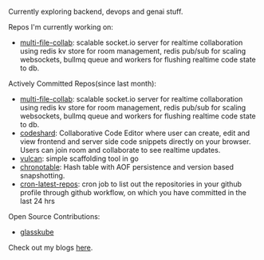 
Currently exploring backend, devops and genai stuff.

Repos I'm currently working on:
	
- <a href='https://github.com/codeshardlabs/multi-file-collab'>multi-file-collab</a>: scalable socket.io server for realtime collaboration using redis kv store for room management, redis pub/sub for scaling websockets, bullmq queue and workers for flushing realtime code state to db.

Actively Committed Repos(since last month): 
    
- <a href='https://github.com/codeshardlabs/multi-file-collab'>multi-file-collab</a>: scalable socket.io server for realtime collaboration using redis kv store for room management, redis pub/sub for scaling websockets, bullmq queue and workers for flushing realtime code state to db.
- <a href='https://github.com/codeshardlabs/codeshard'>codeshard</a>: Collaborative Code Editor  where user can create, edit and view frontend and server side code snippets directly on your browser. Users can join room and collaborate to see realtime updates.
- <a href='https://github.com/MridulDhiman/vulcan'>vulcan</a>: simple scaffolding tool in go
- <a href='https://github.com/MridulDhiman/chronotable'>chronotable</a>: Hash table with AOF persistence and version based snapshotting.
- <a href='https://github.com/MridulDhiman/cron-latest-repos'>cron-latest-repos</a>: cron job to list out the repositories in your github profile through github workflow, on which you have committed in the last 24 hrs 

Open Source Contributions:
- <a href="https://github.com/glasskube/glasskube/issues?q=is%3Aissue+assignee%3AMridulDhiman+is%3Aclosed">glasskube</a>

Check out my blogs <a href="https://mridul.bearblog.dev">here</a>.
